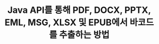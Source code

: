 ---
############################# Static ############################
layout: "auto-gen-gist"
draft: false
path: "ja/parser/java/extract/barcode/pptx/"
otherformats: DOC DOT DOCX DOCM DOTX DOTM TXT ODT OTT RTF PDF XHTML MHTML MD XML EPUB FB2 CHM XLS XLT XLSX XLSM XLSB XLTX XLTM ODS CSV OTS XLA XLAM PPT  PPS POT PPSX PPTM POTX PPSM ODP OTP PST OST EML EMLX MSG ONE 

############################# Head ############################
head_title: "Java API를 통해 Excel, Word, PDF 및 기타 문서에서 바코드 추출"
head_description: "GroupDocs.Parser Java API를 사용하면 소프트웨어 개발자가 Java Apps 내부의 PDF, MS Excel, Word, PowerPoint, Outlook, OneNote 및 기타 문서에서 바코드를 추출할 수 있습니다."

############################# Header ############################
title: "Java API를 통해 PDF, DOCX, PPTX, EML, MSG, XLSX 및 EPUB에서 바코드를 추출하는 방법"
description: "GroupDocs.Parser Java API를 사용하면 소프트웨어 개발자가 PDF, Word(DOC, DOCX), Excel(XLS, XLSX), PowerPoint( PPT, PPTX), Outlook(EML, MSG) 및 기타 여러 문서 페이지 영역에서 바코드를 추출할 수 있습니다."

######################### Download Button #######################
button:
    enable: true

############################# About ############################
about:
    enable: true
    title: "Java를 통해 Excel, Word, PDF 및 기타 문서에서 바코드를 추출하는 방법을 배우십니까?"
    content: |
       바코드 이미지는 정보를 시각적 패턴으로 인코딩하는 데 사용할 수 있는 다양한 너비의 일련의 평행한 검은색 선과 공백으로 구성됩니다. 1970년대에 도입되었으며 현재 상업 비즈니스의 보편적인 부분입니다. Java용 GroupDocs.Parser는 소프트웨어 프로그래머가 다양한 유형의 문서를 구문 분석하고 문서에서 텍스트, 이미지 및 바코드를 추출하기 위한 응용 프로그램을 구축할 수 있도록 하는 강력한 API입니다. PDF, 이메일, 전자책, Microsoft Office 형식과 같은 가장 일반적인 문서 유형에 대한 지원이 포함되어 있습니다. Word(DOC, DOCX), PowerPoint(PPT, PPTX), Excel(XLS, XLSX), 이메일(EML, MSG) ) 형식 등이 있습니다. Java API에는 일반 텍스트 추출, 구조화된 텍스트 추출, 마크다운 형식 텍스트 추출, 특정 페이지 또는 페이지 영역에서 텍스트 추출, 문서에서 바코드 추출, 메타데이터 추출 또는 이미지 및 더 많은. 

############################# content ############################
steps:
    enable: true
    block:
    - title_left: "Java를 통해 PPTX 문서에서 바코드를 추출하는 방법"
      content_left: |
       GroupDocs.Parser Java API는 프로그래머에게 PPTX 문서에서 바코드를 쉽게 추출할 수 있는 기능을 제공합니다. 다음 Java 코드 예제는 최소한의 노력과 비용으로 PPTX 문서 내에서 바코드 이미지를 추출하는 방법을 보여줍니다. 

      title_right: "Java를 통해 문서에서 바코드 추출"
      content_right: |
        * [Parser](https://apireference.groupdocs.com/parser/java/com.groupdocs.parser/Parser)의 인스턴스 생성
        * 바코드 추출이 지원되는지 확인
        * [GetBarcodes](https://apireference.groupdocs.com/parser/java/com.groupdocs.parser/Parser#getBarcodes()) 메서드를 호출하여 전체 문서에서 모든 바코드를 추출합니다.
        * 문서의 바코드를 반복
        * 모든 바코드와 값을 인쇄하십시오.

      gisthash: "bb2393a5db93e1795d41d908ad23e158"
      gistfile: "barcode_extraction_form_documents.java"

    - title_left: "Java를 통해 PPTX 문서 페이지에서 바코드 가져오기"
      content_left: |
       GroupDocs.Parser Java를 사용하면 소프트웨어 개발자가 PPTX 문서 페이지에서 바코드를 쉽게 구문 분석하고 가져올 수 있습니다. 다음 Java 코드는 PPTX 문서 내의 특정 문서 페이지에서 바코드 추출을 달성하는 방법을 보여줍니다. 

      title_right: "파일 페이지에서 바코드를 가져오는 방법"
      content_right: |
        * [Parser](https://apireference.groupdocs.com/parser/java/com.groupdocs.parser/Parser)의 인스턴스 생성
        * 바코드 추출 지원 문서 확인
        * [GetBarcodes](https://apireference.groupdocs.com/parser/java/com.groupdocs.parser/Parser#getBarcodes(int)) 메서드를 호출하여 문서의 두 번째 페이지에서 모든 바코드를 추출합니다.
        * 바코드에 대한 페이지 반복
        * 페이지 번호 및 바코드 값 인쇄
     
      gisthash: "ff09980eef6df60d5a3272b91b5607cf"
      gistfile: "barcodes_extraction_form_documents_page.java"
      
    - title_left: "PPTX 문서 페이지 영역에서 바코드를 추출하는 방법"
      content_left: |
       GroupDocs.Parser Java API는 PPTX 문서에서 쉽게 바코드 추출을 완벽하게 지원합니다. 다음 Java 코드 예제는 PPTX 문서 페이지 영역에서 바코드 추출을 수행하는 방법을 보여줍니다.

      title_right: "Java를 통해 파일 페이지 영역에서 바코드 추출"
      content_right: |
        * [Parser](https://apireference.groupdocs.com/parser/java/com.groupdocs.parser/Parser)의 인스턴스 생성
        * 바코드 추출에 사용할 수 있는 옵션 생성 사용자 지정
        * 바코드 추출 지원 문서 확인
        * [GetBarcodes](https://apireference.groupdocs.com/parser/java/com.groupdocs.parser/Parser#getBarcodes(int)) 메서드를 호출하여 문서의 두 번째 페이지에서 모든 바코드를 추출합니다.
        * 문서의 바코드를 반복
        * 페이지 번호 및 바코드 값 인쇄
     
      gisthash: "1737589e775a06a6300245cea525dac0"
      gistfile: "barcodes_extraction_from_documents_page_area.java"

    - title_left: "시스템 요구 사항"
      content_left: |
        Java용 GroupDocs.Parser는 모든 주요 플랫폼 및 운영 체제에서 지원됩니다. Microsoft Word, Excel, PowerPoint, Outlook, OpenOffice 및 50개 이상의 기타 형식으로 문서를 생성할 수 있습니다. 전체 시스템 요구 사항 가이드를 보려면 아래 코드를 실행하기 전에 시스템 요구 사항을 방문하십시오. 시스템에 다음 전제 조건이 설치되어 있는지 확인하십시오.
        * 운영 체제: Microsoft Windows, Linux, MacOS
        * 자바 버전 지원: J2SE 7.0(1.7), J2SE 8.0(1.8) 이상
        * GroupDocs [Repository](https://repository.groupdocs.com/webapp/#/artifacts/browse/tree/General/repo/com/groupdocs/groupdocs-parser)에서 최신 버전의 GroupDocs.Parser Java API 다운로드
        
      title_right: "GroupDocs.Parser를 사용하는 이유"
      content_right: |
        * 지원되는 문서에서 일반 텍스트를 추출합니다.
        * 목차 추출 지원
        * 형식이 지정된 텍스트, 메타데이터, 이미지, 컨테이너 및 첨부 파일을 추출합니다.
        * 사용자 정의 템플릿을 통한 문서 구문 분석.
        * 키워드 또는 정규식을 사용하여 텍스트를 검색합니다.
        * 구조화된 텍스트 추출 지원
        * 지원되는 일부 문서 형식의 목차를 추출합니다.
        * PDF 문서에서 양식 데이터를 구문 분석합니다.

demos:
    enable: true


more_formats:
    enable: true


back_to_top:
    enable: true
---